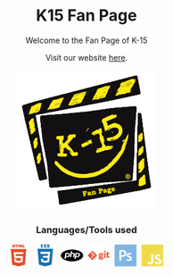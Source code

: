 <div id="header" align="center">
  <h1>K15 Fan Page</h1>
  <p>Welcome to the Fan Page of K-15</p>
  <p>
    Visit our website 
    <a href="https://k15fanpage.github.io" target="_blank">here</a>.
  </p>
  
  <img src="img/logo/k15logo-original.png" id="logo" width="250" height="250">
  
  <div id="languages">
    <h3>Languages/Tools used</h3>
    <img src="https://github.com/devicons/devicon/blob/master/icons/html5/html5-plain-wordmark.svg"  title="HTML" alt="HTML" width="40" height="40"/>&nbsp;
    <img src="https://github.com/devicons/devicon/blob/master/icons/css3/css3-plain-wordmark.svg"  title="CSS3" alt="CSS" width="40" height="40"/>&nbsp;
    <img src="https://github.com/devicons/devicon/blob/master/icons/php/php-plain.svg"  title="PHP" alt="PHP" width="40" height="40"/>&nbsp;
    <img src="https://github.com/devicons/devicon/blob/master/icons/git/git-plain-wordmark.svg"  title="git" alt="git" width="40" height="40"/>&nbsp;
    <img src="https://github.com/devicons/devicon/blob/master/icons/photoshop/photoshop-plain.svg"  title="Photoshop" alt="Photoshop" width="40" height="40"/>&nbsp;
    <img src="https://github.com/devicons/devicon/blob/master/icons/javascript/javascript-plain.svg"  title="JS" alt="JS" width="40" height="40"/>&nbsp;
  </div>
</div>
